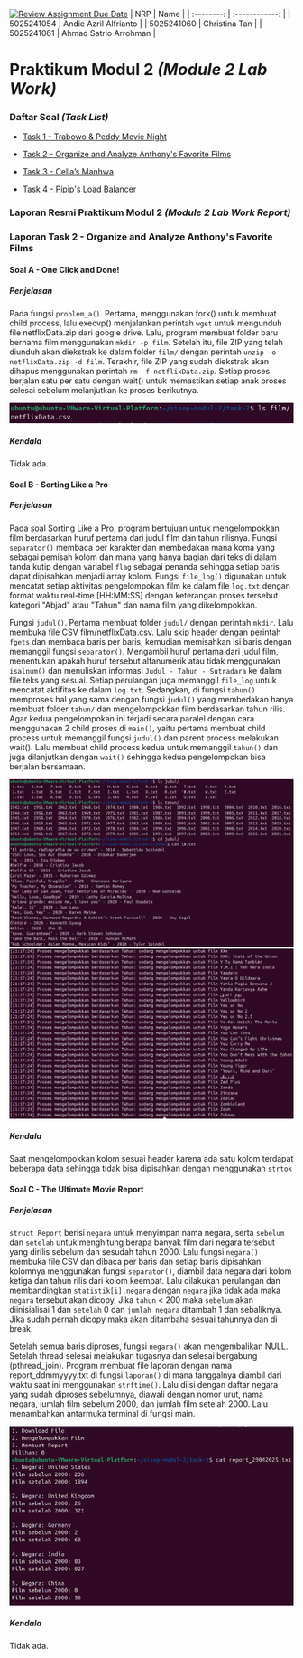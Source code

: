 [![Review Assignment Due Date](https://classroom.github.com/assets/deadline-readme-button-22041afd0340ce965d47ae6ef1cefeee28c7c493a6346c4f15d667ab976d596c.svg)](https://classroom.github.com/a/9LcL5VTQ)
| NRP | Name |
| :--------: | :------------: |
| 5025241054 | Andie Azril Alfrianto |
| 5025241060 | Christina Tan |
| 5025241061 | Ahmad Satrio Arrohman |

# Praktikum Modul 2 _(Module 2 Lab Work)_

</div>

### Daftar Soal _(Task List)_

- [Task 1 - Trabowo & Peddy Movie Night](/task-1/)

- [Task 2 - Organize and Analyze Anthony's Favorite Films](/task-2/)

- [Task 3 - Cella’s Manhwa](/task-3/)

- [Task 4 - Pipip's Load Balancer](/task-4/)

### Laporan Resmi Praktikum Modul 2 _(Module 2 Lab Work Report)_

### Laporan Task 2 - Organize and Analyze Anthony's Favorite Films

#### Soal A - One Click and Done!

##### Penjelasan

Pada fungsi `problem_a()`. Pertama, menggunakan fork() untuk membuat child process, lalu execvp() menjalankan perintah `wget` untuk mengunduh file netflixData.zip dari google drive. Lalu, program membuat folder baru bernama film menggunakan `mkdir -p film`. Setelah itu, file ZIP yang telah diunduh akan diekstrak ke dalam folder `film/` dengan perintah `unzip -o netflixData.zip -d film`. Terakhir, file ZIP yang sudah diekstrak akan dihapus menggunakan perintah `rm -f netflixData.zip`. Setiap proses berjalan satu per satu dengan wait() untuk memastikan setiap anak proses selesai sebelum melanjutkan ke proses berikutnya.

![Csv](/assets/task-2/soalA.png "SS hasil kode.")

##### Kendala
Tidak ada.

#### Soal B - Sorting Like a Pro

##### Penjelasan
Pada soal Sorting Like a Pro, program bertujuan untuk mengelompokkan film berdasarkan huruf pertama dari judul film dan tahun rilisnya. Fungsi `separator()` membaca per karakter dan membedakan mana koma yang sebagai pemisah kolom dan mana yang hanya bagian dari teks di dalam tanda kutip dengan variabel `flag` sebagai penanda sehingga setiap baris dapat dipisahkan menjadi array kolom. Fungsi `file_log()` digunakan untuk mencatat setiap aktivitas pengelompokan film ke dalam file `log.txt` dengan format waktu real-time [HH:MM:SS] dengan keterangan proses tersebut kategori "Abjad" atau "Tahun" dan nama film yang dikelompokkan.

Fungsi `judul()`. Pertama membuat folder `judul/` dengan perintah `mkdir`. Lalu membuka file CSV film/netflixData.csv. Lalu skip header dengan perintah `fgets` dan membaca baris per baris, kemudian memisahkan isi baris dengan memanggil fungsi `separator()`. Mengambil huruf pertama dari judul film, menentukan apakah huruf tersebut alfanumerik atau tidak menggunakan `isalnum()` dan menuliskan informasi `Judul - Tahun - Sutradara` ke dalam file teks yang sesuai. Setiap perulangan juga memanggil `file_log` untuk mencatat aktifitas ke dalam `log.txt`. Sedangkan, di fungsi `tahun()` memproses hal yang sama dengan fungsi `judul()` yang membedakan hanya membuat folder `tahun/` dan mengelompokkan film berdasarkan tahun rilis. Agar kedua pengelompokan ini terjadi secara paralel dengan cara menggunakan 2 child proses di `main()`, yaitu pertama membuat child process untuk memanggil fungsi `judul()` dan parent process melakukan wait(). Lalu membuat child process kedua untuk memanggil `tahun()` dan juga dilanjutkan dengan `wait()` sehingga kedua pengelompokan bisa berjalan bersamaan.

![Kelompok](/assets/task-2/soalB-kelompok.png "SS hasil kode.")
![Log](/assets/task-2/soalB-log.png "SS hasil kode.")

##### Kendala
Saat mengelompokkan kolom sesuai header karena ada satu kolom terdapat beberapa data sehingga tidak bisa dipisahkan dengan menggunakan `strtok`

#### Soal C - The Ultimate Movie Report

##### Penjelasan
 `struct Report` berisi `negara` untuk menyimpan nama negara, serta `sebelum` dan `setelah` untuk menghitung berapa banyak film dari negara tersebut yang dirilis sebelum dan sesudah tahun 2000. Lalu fungsi `negara()` membuka file CSV dan dibaca per baris dan setiap baris dipisahkan kolomnya menggunakan fungsi `separator()`, diambil data negara dari kolom ketiga dan tahun rilis dari kolom keempat. Lalu dilakukan perulangan dan membandingkan `statistik[i].negara` dengan `negara` jika tidak ada maka `negara` tersebut akan dicopy. Jika `tahun` < 200 maka `sebelum` akan diinisialisai 1 dan `setelah` 0 dan `jumlah_negara` ditambah 1 dan sebaliknya. Jika sudah pernah dicopy maka akan ditambaha sesuai tahunnya dan di break.	

 Setelah semua baris diproses, fungsi `negara()` akan mengembalikan NULL. Setelah thread selesai melakukan tugasnya dan selesai bergabung (pthread_join). Program membuat file laporan dengan nama report_ddmmyyyy.txt di fungsi `laporan()` di mana tanggalnya diambil dari waktu saat ini menggunakan `strftime()`. Lalu diisi dengan daftar negara yang sudah diproses sebelumnya, diawali dengan nomor urut, nama negara, jumlah film sebelum 2000, dan jumlah film setelah 2000. Lalu menambahkan antarmuka terminal di fungsi main.

![UI & Report](/assets/task-2/soalC.png "SS hasil kode.")

##### Kendala
Tidak ada.
